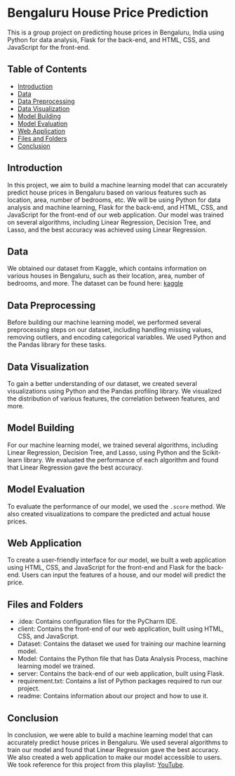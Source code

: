 # Bengaluru House Price Prediction

This is a group project on predicting house prices in Bengaluru, India using Python for data analysis, Flask for the back-end, and HTML, CSS, and JavaScript for the front-end.

## Table of Contents

- [Introduction](#introduction)
- [Data](#data)
- [Data Preprocessing](#data-preprocessing)
- [Data Visualization](#data-visualization)
- [Model Building](#model-building)
- [Model Evaluation](#model-evaluation)
- [Web Application](#web-application)
- [Files and Folders](#Files-and-Folders)
- [Conclusion](#conclusion)

## Introduction

In this project, we aim to build a machine learning model that can accurately predict house prices in Bengaluru based on various features such as location, area, number of bedrooms, etc. We will be using Python for data analysis and machine learning, Flask for the back-end, and HTML, CSS, and JavaScript for the front-end of our web application. Our model was trained on several algorithms, including Linear Regression, Decision Tree, and Lasso, and the best accuracy was achieved using Linear Regression.

## Data

We obtained our dataset from Kaggle, which contains information on various houses in Bengaluru, such as their location, area, number of bedrooms, and more. The dataset can be found here: [kaggle](https://www.kaggle.com/datasets/amitabhajoy/bengaluru-house-price-data)

## Data Preprocessing

Before building our machine learning model, we performed several preprocessing steps on our dataset, including handling missing values, removing outliers, and encoding categorical variables. We used Python and the Pandas library for these tasks.

## Data Visualization

To gain a better understanding of our dataset, we created several visualizations using Python and the Pandas profiling library. We visualized the distribution of various features, the correlation between features, and more.

## Model Building

For our machine learning model, we trained several algorithms, including Linear Regression, Decision Tree, and Lasso, using Python and the Scikit-learn library. We evaluated the performance of each algorithm and found that Linear Regression gave the best accuracy.

## Model Evaluation

To evaluate the performance of our model, we used the `.score` method. We also created visualizations to compare the predicted and actual house prices.

## Web Application

To create a user-friendly interface for our model, we built a web application using HTML, CSS, and JavaScript for the front-end and Flask for the back-end. Users can input the features of a house, and our model will predict the price.

## Files and Folders
- .idea: Contains configuration files for the PyCharm IDE.
- client: Contains the front-end of our web application, built using HTML, CSS, and JavaScript.
- Dataset: Contains the dataset we used for training our machine learning model.
- Model: Contains the Python file that has Data Analysis Process, machine learning model we trained.
- server: Contains the back-end of our web application, built using Flask.
- requirement.txt: Contains a list of Python packages required to run our project.
- readme: Contains information about our project and how to use it.

## Conclusion

In conclusion, we were able to build a machine learning model that can accurately predict house prices in Bengaluru. We used several algorithms to train our model and found that Linear Regression gave the best accuracy. We also created a web application to make our model accessible to users. We took reference for this project from this playlist: [YouTube](https://youtube.com/playlist?list=PLeo1K3hjS3uu7clOTtwsp94PcHbzqpAdg).
